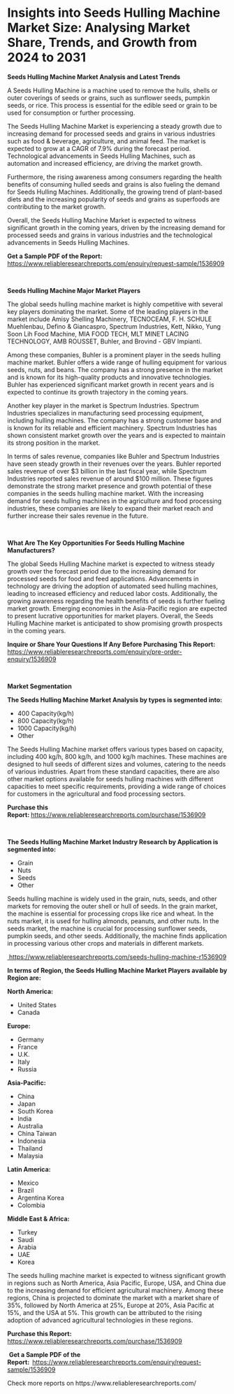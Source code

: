<p><h1>Insights into Seeds Hulling Machine Market Size: Analysing Market Share, Trends, and Growth from 2024 to 2031</h1></p><p><strong>Seeds Hulling Machine Market Analysis and Latest Trends</strong></p>
<p><p>A Seeds Hulling Machine is a machine used to remove the hulls, shells or outer coverings of seeds or grains, such as sunflower seeds, pumpkin seeds, or rice. This process is essential for the edible seed or grain to be used for consumption or further processing.</p><p>The Seeds Hulling Machine Market is experiencing a steady growth due to increasing demand for processed seeds and grains in various industries such as food & beverage, agriculture, and animal feed. The market is expected to grow at a CAGR of 7.9% during the forecast period. Technological advancements in Seeds Hulling Machines, such as automation and increased efficiency, are driving the market growth.</p><p>Furthermore, the rising awareness among consumers regarding the health benefits of consuming hulled seeds and grains is also fueling the demand for Seeds Hulling Machines. Additionally, the growing trend of plant-based diets and the increasing popularity of seeds and grains as superfoods are contributing to the market growth.</p><p>Overall, the Seeds Hulling Machine Market is expected to witness significant growth in the coming years, driven by the increasing demand for processed seeds and grains in various industries and the technological advancements in Seeds Hulling Machines.</p></p>
<p><strong>Get a Sample PDF of the Report:&nbsp;</strong> <a href="https://www.reliableresearchreports.com/enquiry/request-sample/1536909">https://www.reliableresearchreports.com/enquiry/request-sample/1536909</a></p>
<p>&nbsp;</p>
<p><strong>Seeds Hulling Machine Major Market Players</strong></p>
<p><p>The global seeds hulling machine market is highly competitive with several key players dominating the market. Some of the leading players in the market include Amisy Shelling Machinery, TECNOCEAM, F. H. SCHULE Muehlenbau, Defino & Giancaspro, Spectrum Industries, Kett, Nikko, Yung Soon Lih Food Machine, MIA FOOD TECH, MLT MINET LACING TECHNOLOGY, AMB ROUSSET, Buhler, and Brovind - GBV Impianti.</p><p>Among these companies, Buhler is a prominent player in the seeds hulling machine market. Buhler offers a wide range of hulling equipment for various seeds, nuts, and beans. The company has a strong presence in the market and is known for its high-quality products and innovative technologies. Buhler has experienced significant market growth in recent years and is expected to continue its growth trajectory in the coming years.</p><p>Another key player in the market is Spectrum Industries. Spectrum Industries specializes in manufacturing seed processing equipment, including hulling machines. The company has a strong customer base and is known for its reliable and efficient machinery. Spectrum Industries has shown consistent market growth over the years and is expected to maintain its strong position in the market.</p><p>In terms of sales revenue, companies like Buhler and Spectrum Industries have seen steady growth in their revenues over the years. Buhler reported sales revenue of over $3 billion in the last fiscal year, while Spectrum Industries reported sales revenue of around $100 million. These figures demonstrate the strong market presence and growth potential of these companies in the seeds hulling machine market. With the increasing demand for seeds hulling machines in the agriculture and food processing industries, these companies are likely to expand their market reach and further increase their sales revenue in the future.</p></p>
<p>&nbsp;</p>
<p><strong>What Are The Key Opportunities For Seeds Hulling Machine Manufacturers?</strong></p>
<p><p>The global Seeds Hulling Machine market is expected to witness steady growth over the forecast period due to the increasing demand for processed seeds for food and feed applications. Advancements in technology are driving the adoption of automated seed hulling machines, leading to increased efficiency and reduced labor costs. Additionally, the growing awareness regarding the health benefits of seeds is further fueling market growth. Emerging economies in the Asia-Pacific region are expected to present lucrative opportunities for market players. Overall, the Seeds Hulling Machine market is anticipated to show promising growth prospects in the coming years.</p></p>
<p><strong>Inquire or Share Your Questions If Any Before Purchasing This Report:</strong> <a href="https://www.reliableresearchreports.com/enquiry/pre-order-enquiry/1536909">https://www.reliableresearchreports.com/enquiry/pre-order-enquiry/1536909</a></p>
<p>&nbsp;</p>
<p><strong>Market Segmentation</strong></p>
<p><strong>The Seeds Hulling Machine Market Analysis by types is segmented into:</strong></p>
<p><ul><li>400 Capacity(kg/h)</li><li>800 Capacity(kg/h)</li><li>1000 Capacity(kg/h)</li><li>Other</li></ul></p>
<p><p>The Seeds Hulling Machine market offers various types based on capacity, including 400 kg/h, 800 kg/h, and 1000 kg/h machines. These machines are designed to hull seeds of different sizes and volumes, catering to the needs of various industries. Apart from these standard capacities, there are also other market options available for seeds hulling machines with different capacities to meet specific requirements, providing a wide range of choices for customers in the agricultural and food processing sectors.</p></p>
<p><strong>Purchase this Report:&nbsp;</strong><a href="https://www.reliableresearchreports.com/purchase/1536909">https://www.reliableresearchreports.com/purchase/1536909</a></p>
<p>&nbsp;</p>
<p><strong>The Seeds Hulling Machine Market Industry Research by Application is segmented into:</strong></p>
<p><ul><li>Grain</li><li>Nuts</li><li>Seeds</li><li>Other</li></ul></p>
<p><p>Seeds hulling machine is widely used in the grain, nuts, seeds, and other markets for removing the outer shell or hull of seeds. In the grain market, the machine is essential for processing crops like rice and wheat. In the nuts market, it is used for hulling almonds, peanuts, and other nuts. In the seeds market, the machine is crucial for processing sunflower seeds, pumpkin seeds, and other seeds. Additionally, the machine finds application in processing various other crops and materials in different markets.</p></p>
<p><a href="https://www.reliableresearchreports.com/seeds-hulling-machine-r1536909">&nbsp;https://www.reliableresearchreports.com/seeds-hulling-machine-r1536909</a></p>
<p><strong>In terms of Region, the Seeds Hulling Machine Market Players available by Region are:</strong></p>
<p>
    <p> <strong> North America: </strong>
        <ul>
            <li>United States</li>
            <li>Canada</li>
        </ul>
        </p> 
    <p> <strong> Europe: </strong>
        <ul>
            <li>Germany</li>
            <li>France</li>
            <li>U.K.</li>
            <li>Italy</li>
            <li>Russia</li>
        </ul>
        </p> 
    <p> <strong> Asia-Pacific: </strong>
        <ul>
            <li>China</li>
            <li>Japan</li>
            <li>South Korea</li>
            <li>India</li>
            <li>Australia</li>
            <li>China Taiwan</li>
            <li>Indonesia</li>
            <li>Thailand</li>
            <li>Malaysia</li>
        </ul>
        </p> 
    <p> <strong> Latin America: </strong>
        <ul>
            <li>Mexico</li>
            <li>Brazil</li>
            <li>Argentina Korea</li>
            <li>Colombia</li>
        </ul>
        </p> 
    <p> <strong> Middle East & Africa: </strong>
        <ul>
            <li>Turkey</li>
            <li>Saudi</li>
            <li>Arabia</li>
            <li>UAE</li>
            <li>Korea</li>
        </ul>
    </p>
    </p>
<p><p>The seeds hulling machine market is expected to witness significant growth in regions such as North America, Asia Pacific, Europe, USA, and China due to the increasing demand for efficient agricultural machinery. Among these regions, China is projected to dominate the market with a market share of 35%, followed by North America at 25%, Europe at 20%, Asia Pacific at 15%, and the USA at 5%. This growth can be attributed to the rising adoption of advanced agricultural technologies in these regions.</p></p>
<p><strong>Purchase this Report: </strong><a href="https://www.reliableresearchreports.com/purchase/1536909">https://www.reliableresearchreports.com/purchase/1536909</a></p>
<p>&nbsp;<strong>Get a Sample PDF of the Report:&nbsp;&nbsp;</strong><a href="https://www.reliableresearchreports.com/enquiry/request-sample/1536909">https://www.reliableresearchreports.com/enquiry/request-sample/1536909</a></p>
<p><strong></strong></p>
<p>Check more reports on https://www.reliableresearchreports.com/</p>